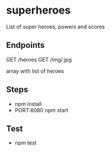 # superheroes
List of super heroes, powers and scores

## Endpoints

GET /heroes
GET /img/<imageTitle>.jpg

array with list of heroes

## Steps

- npm install
- PORT:8080 npm start

## Test

- npm test